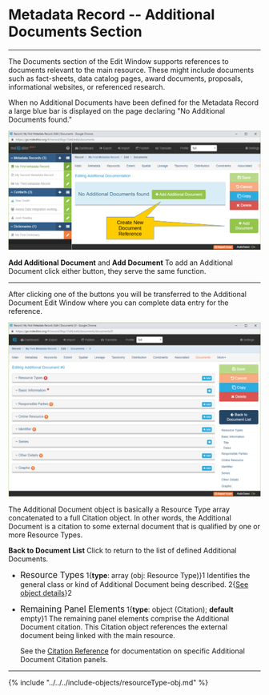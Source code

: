 # Metadata Record -- Additional Documents Section
---

The <span class="md-section">Documents</span> section of the <span class="md-window">Edit Window</span> supports references to documents relevant to the main resource.  These might include documents such as fact-sheets, data catalog pages, award documents, proposals, informational websites, or referenced research.  

When no <span class="md-panel">Additional Documents</span> have been defined for the <span class="md-panel">Metadata Record</span> a large blue bar is displayed on the page declaring "No Additional Documents found."  

![Documents Section with no Additional Documents Defined](/assets/reference/edit-objects/metadata/documents/document-start.png)

<strong class="btn btn-success btn-xs"> <i class="fa fa-plus"> </i> Add Additional Document</strong> and <strong class="btn btn-success btn-xs"> <i class="fa fa-plus"> </i> Add Document</strong>  To add an <span class="md-panel">Additional Document</span> click either button, they serve the same function.  

---

After clicking one of the buttons you will be transferred to the <span class="md-panel">Additional Document</span> <span class="md-window">Edit Window</span> where you can complete data entry for the reference.  

![Documents Edit Window](/assets/reference/edit-objects/metadata/documents/document-editWindow.png)

The <span class="md-panel">Additional Document</span> object is basically a <span class="md-panel">Resource Type</span> array concatenated to a full <span class="md-panel">Citation</span> object.  In other words, the <span class="md-panel">Additional Document</span> is a citation to some external document that is qualified by one or more <span class="md-panel">Resource Types</span>.  

<strong class="btn btn-primary btn-xs"> <i class="fa fa-arrow-left"> </i> Back to Document List</strong> Click to return to the list of defined <span class="md-panel">Additional Documents</span>. 

* <span class="md-panel" style="font-size: larger">Resource Types</span> <i class="fa fa-asterisk required" title="Required"> </i> 1{**type**: array (obj: <span class="md-panel">Resource Type</span>)}1 Identifies the general class or kind of <span class="md-panel">Additional Document</span> being described.  2{[See object details](#resource-type-object)}2 

* <span class="md-panel" style="font-size: larger">Remaining Panel Elements</span> 1{**type**: object (<span class="md-panel">Citation</span>); **default** empty}1 The remaining panel elements comprise the <span class="md-panel">Additional Document</span> citation.  This <span class="md-panel">Citation</span> object references the external document being linked with the main resource.
  
  See the [Citation Reference](../../citation/citation-section.md) for documentation on specific <span class="md-panel">Additional Document Citation</span> panels.

---

{% include "../../../include-objects/resourceType-obj.md" %}
